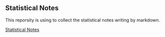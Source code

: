 ## Statistical Notes
This reporsity is using to collect the statistical notes writing by markdown.

[Statistical Notes](https://kmsmgsh.github.io/Statistical_Notes/)
